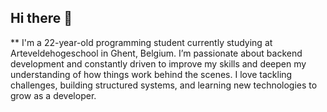 ## Hi there 👋

**  I'm a 22-year-old programming student currently studying at Arteveldehogeschool in Ghent, Belgium.
I’m passionate about backend development and constantly driven to improve my skills and deepen my understanding of how things work behind the scenes. 
I love tackling challenges, building structured systems, and learning new technologies to grow as a developer.
